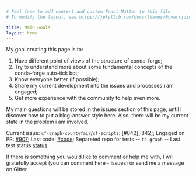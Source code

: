 ```yaml
---
# Feel free to add content and custom Front Matter to this file.
# To modify the layout, see https://jekyllrb.com/docs/themes/#overriding-theme-defaults

title: Main Goals
layout: home
---
```


My goal creating this page is to:
1. Have different point of views of the structure of conda-forge;
2. Try to understand more about some fundamental concepts of the conda-forge auto-tick bot;
3. Know everyone better (if possible);
4. Share my current development into the issues and processes i am engaged;
5. Get more experience with the community to help even more.

My main questions will be stored in the issues section of this page, until I discover how to put a blog-answer style here.
Also, there will be my current state in the problem i am involved.

Current issue: `cf-graph-countyfair`/`cf-scripts`: [#842][i842];
Engaged on PR: [#907][p907];
Last code: [#code][code];
Separeted repo for tests -- `ts-graph` -- Last test status [status].

If there is something you would like to comment or help me with, I will gratefully accept (you can comment here - issues) or send me a message on Gitter.

[p21]: https://github.com/regro/cf-scripts/issues/842
[p907]: https://github.com/regro/cf-scripts/pull/907
[code]: https://github.com/viniciusdc/ts-graph/blob/master/conda_forge_tick/migrate_update_version.py
[status]: https://app.circleci.com/pipelines/github/viniciusdc/ts-graph/46/workflows/cf6da52d-df5d-485d-9aaf-6c142ce10962/jobs/51/steps
